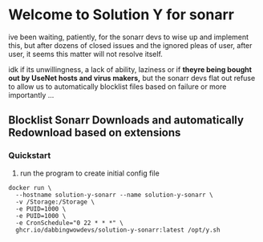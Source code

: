 # Welcome to Solution Y for sonarr

ive been waiting, patiently, for the sonarr devs to wise up and implement this, but after dozens of closed issues and the ignored pleas of user, after user, it seems this matter will not resolve itself. 

idk if its unwillingness, a lack of ability, laziness or if **theyre being bought out by UseNet hosts and virus makers,** but the sonarr devs flat out refuse to allow us to automatically blocklist files based on failure or more importantly ...

## Blocklist Sonarr Downloads and automatically Redownload based on extensions 

### Quickstart

1) run the program to create initial config file
```
docker run \
  --hostname solution-y-sonarr --name solution-y-sonarr \
  -v /Storage:/Storage \
  -e PUID=1000 \
  -e PUID=1000 \
  -e CronSchedule="0 22 * * *" \
  ghcr.io/dabbingwowdevs/solution-y-sonarr:latest /opt/y.sh
```
